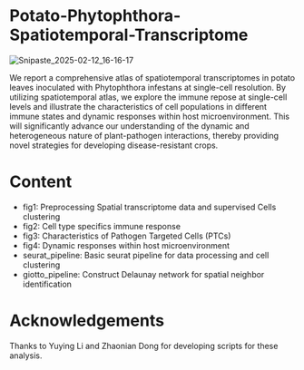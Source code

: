 # Potato-Phytophthora-Spatiotemporal-Transcriptome

![Snipaste_2025-02-12_16-16-17](https://github.com/user-attachments/assets/17bf5abf-8346-4563-8697-997b6b67ba67)

We report a comprehensive atlas of spatiotemporal transcriptomes in potato leaves inoculated with Phytophthora infestans at single-cell resolution. By utilizing spatiotemporal atlas, we explore the immune repose at single-cell levels and illustrate the characteristics of cell populations in different immune states and dynamic responses within host microenvironment. This will significantly advance our understanding of the dynamic and heterogeneous nature of plant-pathogen interactions, thereby providing novel strategies for developing disease-resistant crops.
# Content
- fig1: Preprocessing Spatial transcriptome data and supervised Cells clustering
- fig2: Cell type specifics immune response
- fig3: Characteristics of Pathogen Targeted Cells (PTCs)
- fig4: Dynamic responses within host microenvironment
- seurat_pipeline: Basic seurat pipeline for data processing and cell clustering
- giotto_pipeline: Construct Delaunay network for spatial neighbor identification
# Acknowledgements
Thanks to Yuying Li and Zhaonian Dong for developing scripts for these analysis.
